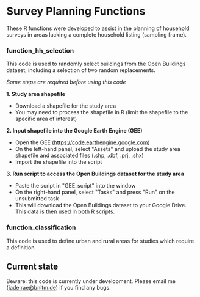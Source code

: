 # Survey Planning Functions

These R functions were developed to assist in the planning of household surveys in areas lacking a complete household listing (sampling frame). 

### function_hh_selection
This code is used to randomly select buildings from the Open Buildings dataset, including a selection of two random replacements.

*Some steps are required before using this code*

**1. Study area shapefile**
- Download a shapefile for the study area
- You may need to process the shapefile in R (limit the shapefile to the specific area of interest)

**2. Input shapefile into the Google Earth Engine (GEE)**
- Open the GEE (https://code.earthengine.google.com)
- On the left-hand panel, select "Assets" and upload the study area shapefile and associated files (.shp, .dbf, .prj, .shx)
- Import the shapefile into the script

**3. Run script to access the Open Buildings dataset for the study area**
- Paste the script in "GEE_script" into the window
- On the right-hand panel, select "Tasks" and press "Run" on the unsubmitted task
- This will download the Open Buildings dataset to your Google Drive. This data is then used in both R scripts. 

### function_classification
This code is used to define urban and rural areas for studies which require a definition.

## Current state
Beware: this code is currently under development. Please email me (jade.rae@bnitm.de) if you find any bugs. 
